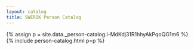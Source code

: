 ```yaml
---
layout: catalog
title: SWERIK Person Catalog
---
```

{% assign p = site.data._person-catalog.i-MdKdj31R1hhyAkPqoQG1m6 %}
{% include person-catalog.html p=p %}

